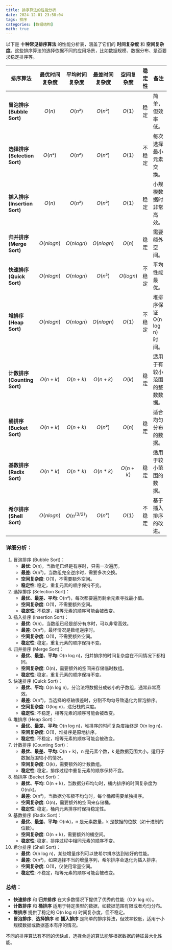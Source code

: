```yaml
---
title: 排序算法的性能分析
date: 2024-12-01 23:58:04
tags: 排序
categories: [数据结构]
math: true
---
```


以下是 **十种常见排序算法** 的性能分析表，涵盖了它们的 **时间复杂度** 和 **空间复杂度**。这些排序算法的选择依据不同的应用场景，比如数据规模、数据分布、是否要求稳定排序等。

| 排序算法                      | 最优时间复杂度 | 平均时间复杂度 | 最差时间复杂度 | 空间复杂度 | 稳定性 | 备注                         |
| ----------------------------- | -------------- | -------------- | -------------- | ---------- | ------ | ---------------------------- |
| **冒泡排序<br>(Bubble Sort)**    | $$O(n)$$       | $$O(n²)$$          | $$O(n²)$$          | $$O(1)$$       | 稳定   | 简单，但效率低。             |
| **选择排序<br>(Selection Sort)** | $$O(n²)$$         | $$O(n²)$$          | $$O(n²)$$          | $$O(1)$$       | 不稳定 | 每次选择最小元素交换。       |
| **插入排序<br>(Insertion Sort)** | $$O(n)$$           | $$O(n²)$$          | $$O(n²)$$          | $$O(1)$$       | 稳定   | 小规模数据时非常高效。       |
| **归并排序<br>(Merge Sort)**     | $$O(n log n)$$     | $$O(n log n)$$     | $$O(n log n)$$     | $$O(n)$$       | 稳定   | 需要额外空间。               |
| **快速排序<br>(Quick Sort)**     | $$O(n log n)$$     | $$O(n log n)$$     | $$O(n²)$$          | $$O(log n)$$   | 不稳定 | 平均性能最优。               |
| **堆排序<br>(Heap Sort)**        | $$O(n log n)$$     | $$O(n log n)$$     | $$O(n log n)$$     | $$O(1)$$       | 不稳定 | 堆排序保证 O(n log n) 时间。 |
| **计数排序<br>(Counting Sort)**  | $$O(n + k)$$       | $$O(n + k)$$       | $$O(n + k)$$       | $$O(k)$$       | 稳定   | 适用于有较小范围的整数数据。 |
| **桶排序<br>(Bucket Sort)**      | $$O(n + k)$$       | $$O(n + k)$$       | $$O(n²)$$          | $$O(n)$$       | 稳定   | 适合均匀分布的数据。         |
| **基数排序<br>(Radix Sort)**     | $$O(n*k)$$         | $$O(n*k)$$         | $$O(n*k)$$         | $$O(n + k)$$   | 稳定   | 适用于较小范围的数据。       |
| **希尔排序<br>(Shell Sort)**     | $$O(n log n)$$     | $$O(n^(3/2))$$     | $$O(n²)$$          | $$O(1)$$       | 不稳定 | 基于插入排序的改进。         |

### 详细分析：

1. 冒泡排序 (Bubble Sort)：
   - **最优**: O(n)，当数组已经是有序时，只需一次遍历。
   - **最差**: O(n²)，当数组完全逆序时，需要多次交换。
   - **空间复杂度**: O(1)，不需要额外空间。
   - **稳定性**: 稳定，重复元素的顺序保持不变。
2. 选择排序 (Selection Sort)：
   - **最优、最差、平均**: O(n²)，每次都要遍历剩余元素寻找最小值。
   - **空间复杂度**: O(1)，不需要额外空间。
   - **稳定性**: 不稳定，相等元素的顺序可能会被改变。
3. 插入排序 (Insertion Sort)：
   - **最优**: O(n)，当数组已经是部分有序时，可以非常高效。
   - **最差**: O(n²)，最坏情况是数组逆序时。
   - **空间复杂度**: O(1)，不需要额外空间。
   - **稳定性**: 稳定，重复元素的顺序保持不变。
4. 归并排序 (Merge Sort)：
   - **最优、最差、平均**: O(n log n)，归并排序的时间复杂度在不同情况下都相同。
   - **空间复杂度**: O(n)，需要额外的空间来存储临时数组。
   - **稳定性**: 稳定，重复元素的顺序保持不变。
5. 快速排序 (Quick Sort)：
   - **最优、平均**: O(n log n)，分治法将数据分成较小的子数组，通常非常高效。
   - **最差**: O(n²)，当选择的枢轴很差时，分割不均匀导致退化为冒泡排序。
   - **空间复杂度**: O(log n)，递归栈的深度。
   - **稳定性**: 不稳定，相等元素的顺序可能会被改变。
6. 堆排序 (Heap Sort)：
   - **最优、最差、平均**: O(n log n)，堆排序的时间复杂度始终是 O(n log n)。
   - **空间复杂度**: O(1)，堆排序是原地排序。
   - **稳定性**: 不稳定，相等元素的顺序可能会被改变。
7. 计数排序 (Counting Sort)：
   - **最优、最差、平均**: O(n + k)，n 是元素个数，k 是数据范围大小。适用于数据范围较小的情况。
   - **空间复杂度**: O(k)，需要额外的计数数组。
   - **稳定性**: 稳定，排序过程中重复元素的顺序保持不变。
8. 桶排序 (Bucket Sort)：
   - **最优、平均**: O(n + k)，当数据分布均匀时，桶内排序的时间复杂度为 O(n/k)。
   - **最差**: O(n²)，当数据分布极不均匀时，每个桶都需要单独排序。
   - **空间复杂度**: O(n)，需要额外的空间来存储桶。
   - **稳定性**: 稳定，桶内元素排序时保持稳定性。
9. 基数排序 (Radix Sort)：
   - **最优、最差、平均**: O(nk)，n 是元素数量，k 是数据的位数（如十进制的位数）。
   - **空间复杂度**: O(n + k)，需要额外的桶空间。
   - **稳定性**: 稳定，排序过程中相同元素的顺序不变。
10. 希尔排序 (Shell Sort)：
    - **最优**: O(n log n)，某些增量序列可以使希尔排序达到较好的性能。
    - **最差**: O(n²)，如果选择不当的增量序列，希尔排序会退化为插入排序。
    - **空间复杂度**: O(1)，仅使用常量空间。
    - **稳定性**: 不稳定，相等元素的顺序可能会被改变。

### 总结：

- **快速排序** 和 **归并排序** 在大多数情况下提供了优秀的性能（O(n log n)）。
- **计数排序** 和 **桶排序** 适用于特定类型的数据，如数据范围有限或者均匀分布。
- **堆排序** 提供了稳定的 O(n log n) 时间复杂度，但不稳定。
- **冒泡排序**、**选择排序** 和 **插入排序** 是简单的排序算法，但效率较低，适用于小规模数据或数据基本有序的情况。

不同的排序算法有不同的优缺点，选择合适的算法能够根据数据的特征最大化性能。
